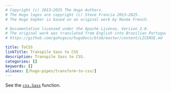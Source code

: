 ```yaml
---
# Copyright (c) 2013–2025 The Hugo Authors.
# The Hugo logos are copyright (c) Steve Francia 2013–2025.
# The Hugo Gopher is based on an original work by Renée French.

# Documentation licensed under the Apache License, Version 2.0.
# The original work was translated from English into Brazilian Portuguese.
# https://github.com/gohugoio/hugoDocs/blob/master/content/LICENSE.md

title: ToCSS
linkTitle: Transpile Sass to CSS
description: Transpile Sass to CSS.
categories: []
keywords: []
aliases: [/hugo-pipes/transform-to-css/]
---
```


See the [`css.Sass`](/functions/css/sass) function.
